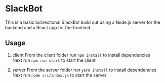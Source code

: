 # SlackBot

This is a basic bidirectional SlackBot build out using a Node.js server for the backend and a React app for the frontend.

## Usage

1. client
   From the client folder run `npm install` to install dependencies
   Next run `npm run start` to start the client

2. server
   From the server folder run `yarn install` to install dependencies
   Next run `node src/index.js` to start the server
